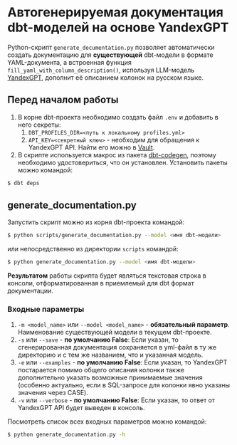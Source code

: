 # Автогенерируемая документация dbt-моделей на основе YandexGPT
Python-скрипт `generate_documentation.py` позволяет автоматически создать документацию для **существующей** dbt-модели в формате YAML-документа, а встроенная функция `fill_yaml_with_column_description()`, используя LLM-модель [YandexGPT](https://cloud.yandex.ru/ru/services/yandexgpt), дополнит её описанием колонок на русском языке. 

## Перед началом работы
1. В корне dbt-проекта необходимо создать файл `.env` и добавить в него секреты:
   1. `DBT_PROFILES_DIR=<путь к локальному profiles.yml>`
   2. `API_KEY=<секретный ключ>` - необходим для обращения к YandexGPT API. Найти его можно в [Vault](https://vault.dp.corp.uni.rest/ui/vault/secrets/yadp/show/accounts/yadp-yandexgpt).
2. В скрипте используется макрос из пакета [dbt-codegen](https://github.com/dbt-labs/dbt-codegen), поэтому необходимо удостовериться, что он установлен. Установить пакеты можно командой:
```bash
$ dbt deps
```

## generate_documentation.py
Запустить скрипт можно из корня dbt-проекта командой:
```bash
$ python scripts/generate_documentation.py --model <имя dbt-модели>
```
или непосредственно из директории `scripts` командой:
```bash
$ python generate_documentation.py --model <имя dbt-модели>
```
**Результатом** работы скрипта будет являться текстовая строка в консоли, отформатированная в приемлемый для dbt формат документации. 
### Входные параметры
1. `-m <model_name>` или `--model <model_name>` - **обязательный параметр**. Наименование существующей модели в текущем dbt-проекте.
2.  `-s` или `--save` - **по умолчанию False**: Если указан, то сгенерированная документация сохраняется в yml-файл в ту же директорию и с тем же названием, что и указанная модель.
3. `-e` или `--examples` - **по умолчанию False**: Если указан, то YandexGPT постарается помимо общего описания колонки также дополнительно указать возможные принимаемые значения (особенно актуально, если в SQL-запросе для колонки явно указаны значения через CASE).
4. `-v` или `--verbose` - **по умолчанию False**: Если указан, то ответ от YandexGPT API будет выведен в консоль.

Посмотреть список всех входных параметров можно командой:
```bash
$ python generate_documentation.py -h
```